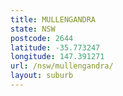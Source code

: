 ```yaml
---
title: MULLENGANDRA
state: NSW
postcode: 2644
latitude: -35.773247
longitude: 147.391271
url: /nsw/mullengandra/
layout: suburb
---
```

